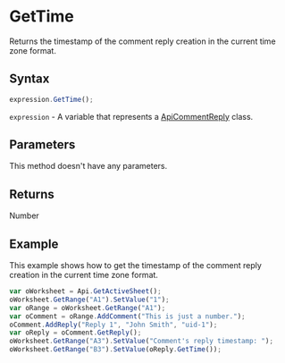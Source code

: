 # GetTime

Returns the timestamp of the comment reply creation in the current time zone format.

## Syntax

```javascript
expression.GetTime();
```

`expression` - A variable that represents a [ApiCommentReply](../ApiCommentReply.md) class.

## Parameters

This method doesn't have any parameters.

## Returns

Number

## Example

This example shows how to get the timestamp of the comment reply creation in the current time zone format.

```javascript
var oWorksheet = Api.GetActiveSheet();
oWorksheet.GetRange("A1").SetValue("1");
var oRange = oWorksheet.GetRange("A1");
var oComment = oRange.AddComment("This is just a number.");
oComment.AddReply("Reply 1", "John Smith", "uid-1");
var oReply = oComment.GetReply();
oWorksheet.GetRange("A3").SetValue("Comment's reply timestamp: ");
oWorksheet.GetRange("B3").SetValue(oReply.GetTime());
```
